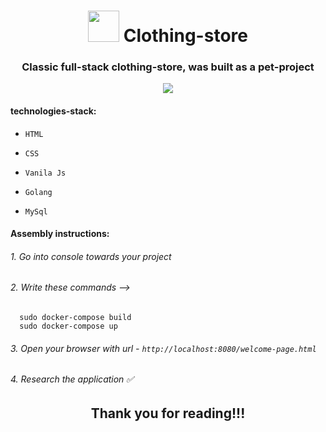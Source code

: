 <h1 align="center"><img width="50px" src="https://cdn-icons-png.flaticon.com/512/4437/4437625.png" />  Clothing-store</h1>

<h3 align="center">Classic full-stack clothing-store, was built as a pet-project</h3>

<p align="center">
    <img src="https://img.shields.io/github/repo-size/seyoulax/clothing-store?style=for-the-badge" />
</p>


#### technologies-stack:

<ul>

<li>

  ``` HTML ```

</li>
<li>

  ``` CSS ```

</li>
<li>

  ``` Vanila Js ```

</li>
<li>

  ``` Golang ```

</li>
<li>

  ``` MySql ```

</li>

</ul>

#### Assembly instructions: 

######   1. Go into console towards your project
######   2. Write these commands -->
``` 
  sudo docker-compose build
  sudo docker-compose up
```
######   3. Open your browser with url - ```http://localhost:8080/welcome-page.html```
######   4. Research the application ✅

<h2 align="center">Thank you for reading!!!</h2>
